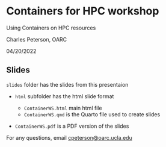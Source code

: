 # Containers for HPC workshop

Using Containers on HPC resources

Charles Peterson, OARC

04/20/2022

## Slides

`slides` folder has the slides from this presentaion

- `html` subfolder has the html slide format
	- `ContainerWS.html` main html file
	- `ContainerWS.qmd` is the Quarto file used to create slides

- `ContainerWS.pdf` is a PDF version of the slides

For any questions, email cpeterson@oarc.ucla.edu
